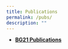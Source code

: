 ```yaml
---
title: Publications
permalink: /pubs/
description: ""
---
```


* **[BG21 Publications ](https://online.fliphtml5.com/imxpa/wsou/#p=1)**
